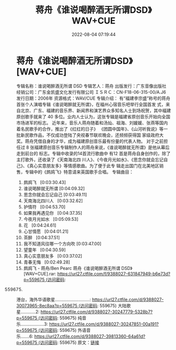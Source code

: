 ﻿---
title: 蒋舟《谁说喝醉酒无所谓DSD》WAV+CUE
date: 2022-08-04 07:19:44
categories: WAV车载音乐、镜像
tags: 华语中文
---
# 蒋舟《谁说喝醉酒无所谓DSD》[WAV+CUE]

专辑名称：谁说喝醉酒无所谓 DSD
专辑艺人：蒋舟
出版发行：广东音像出版社
经销公司：广东金凯盛文化发行有限公司
ＩＳＲＣ：CN-F18-06-315-00/A.J6
发行日期：2006年
资源格式：WAV/CUE
专辑介绍：
有“福建李宗盛”称号的蒋舟首张个人演唱专辑《谁说喝醉就无所谓》，在福州心宿音乐吧举行全国首发
式，来自北京、广东、福建的音乐界、新闻界和演艺界众多知名人士到场祝贺，其中福建原创歌手就来了
40 多位。业内人士认为，这张专辑是福建省原创音乐开始向全国市场进军的标志。
近年来，音乐人蒋舟随着和汤灿、祖海、刘媛媛、张燕等国内着名民歌手的合作，推出了《红红的日子》
《团圆中国年》、《山河听我说》等一批新民歌作品，不仅成功登陆了央视春节联欢晚会，还频频获得国
家级政府大奖。蒋舟凭借自身的才华，成为福建原创音乐最有份量的代表人物。
对于之前担任过 8 张福建原创音乐专辑制作人的蒋舟来说，《谁说喝醉就无所谓》是他从幕后走到前台的
标志。专辑中收录的14首流行歌曲中 有12 首是蒋舟自身创作的，除了主打歌外，还收录了《天南海北四
川人》、《今夜月光如水》、《思念你就会忘记自己》、《真心实意朋友多》等情感歌曲。为了便于此专
辑走出国门在北美地区销售，专辑中的《鹧鸪飞》特意请来英国歌手合唱。
专辑曲目：
01. 鹧鸪飞   [0:03:30.43]
02. 谁说喝醉就无所谓
[0:04:09.32]
03. 思念你就会忘记自己
[0:03:49.11]
04. 天南海北四川人   [0:03:32.62]
05. 护情符   [0:04:53.70]
06. 如果我再遇见你   [0:04:37.35]
07. 今夜月光如水   [0:05:09.53]
08. 花   [0:04:24.61]
09. 心甘情愿   [0:04:01.21]
10. 茶醉   [0:04:37.51]
11. 我不知道风往哪一个方向吹
[0:03:47.00]
12. 望童年   [0:04:30.59]
13. 真心实意朋友多   [0:03:37.02]
14. 青春无悔   [0:02:49.28]
15. 鹧鸪飞 - 蒋舟/Ben Pearc
蒋舟《谁说喝醉酒无所谓
DSD》[WAV+CUE].rar: https://url27.ctfile.com/f/9388027-631847949-b6e73d?p=559675 (访问密码:
559675)
港台，海外华语歌星............................: https://url27.ctfile.com/d/9388027-30073965-8ec8aa?p=559675 (访问密码:
559675)
大陆歌星............2: https://url27.ctfile.com/d/9388027-30247779-5328b7?p=559675 (访问密码:
559675)
纯音乐...................3: https://url27.ctfile.com/d/9388027-30247851-00a191?p=559675 (访问密码:
559675)
外语音乐.......6: https://url27.ctfile.com/d/9388027-39813360-64a61d?p=559675 (访问密码:
559675)
原文：[链接](https://blog.sina.com.cn/s/blog_1647c7e7601030yor.html)